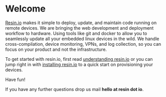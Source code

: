 # Welcome

[Resin.io][resin] makes it simple to deploy, update, and maintain code running on remote devices. We are bringing the web development and deployment workflow to hardware. Using tools like git and docker to allow you to seamlessly update all your embedded linux devices in the wild. We handle cross-compilation, device monitoring, VPNs, and log collection, so you can focus on your product and not the infrastructure.

To get started with resin.io, first read [understanding resin.io][understanding] or you can jump right in with [installing resin.io][installing] to a quick start on provisioning your devices.

Have fun! 

If you have any further questions drop us mail **hello at resin dot io**.

[resin]:http://resin.io
[installing]:/pages/installing/gettingStarted.md
[understanding]:/pages/understanding/understanding-code-deployment.md